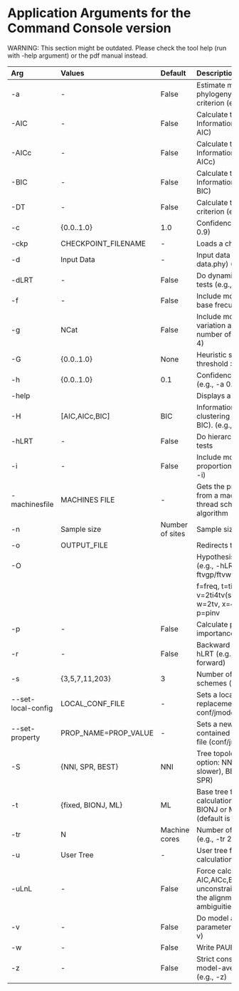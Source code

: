# Application Arguments for the Command Console version #

WARNING: This section might be outdated. Please check the tool help (run with -help argument) or the pdf manual instead.

| **Arg** | **Values** | **Default** | **Description** |
|:--------|:-----------|:------------|:----------------|
| -a | - | False | Estimate model-averaged phylogeny for each active criterion (e.g., -a) |
| -AIC | - | False | Calculate the Akaike Information Criterion (e.g., -AIC) |
| -AICc  | - | False | Calculate the corrected Akaike Information Criterion (e.g., -AICc) |
| -BIC | - | False | Calculate the Bayesian Information Criterion (e.g., -BIC) |
| -DT | - | False | Calculate the decision theory criterion (e.g., -DT) |
| -c | {0.0..1.0} | 1.0 | Confidence interval (e.g., -c 0.9) |
| -ckp | CHECKPOINT\_FILENAME | - | Loads a checkpointing file |
| -d | Input Data | - | Input data file (e.g., -d data.phy) (Required) |
| -dLRT | - | False | Do dynamical likelihood ratio tests (e.g., -dLRT)|
| -f | - | False | Include models with unequals base frecuencies (e.g., -f) |
| -g | NCat | False | Include models with rate variation among sites and number of categories (e.g., -g 4) |
| -G | {0.0..1.0} | None | Heuristic search. Requires a threshold > 0 (e.g., -G 0.1) |
| -h | {0.0..1.0} | 0.1 | Confidence level for the hLRTs (e.g., -a 0.002)|
| -help |  |  | Displays a help message |
| -H | [AIC,AICc,BIC] | BIC | Information criterion for clustering search (AIC, AICc, BIC). (e.g., -H AIC) |
| -hLRT | - | False | Do hierarchical likelihood ratio tests |
| -i | - | False | Include models with a proportion invariable sites (e.g., -i) |
| -machinesfile | MACHINES FILE | - | Gets the processors per host from a machines file. Just for thread scheduling parallel algorithm |
| -n | Sample size | Number of sites | Sample size (e.g., -n 235) |
| -o | OUTPUT\_FILE |  | Redirects the output to a file |
| -O |  |  | Hypothesis order for the hLRTs (e.g., -hLRT gpftv) (default is ftvgp/ftvwgp/ftvwxgp) |
|  |  |  | f=freq, t=titvi, v=2ti4tv(subst=3)/2ti(subst>3), w=2tv, x=4tv, g=gamma, p=pinv |
| -p | - | False |  Calculate parameter importances (e.g., -p)|
| -r | - | False | Backward selection for the hLRT (e.g., -r) (default is forward) |
| -s | {3,5,7,11,203} | 3 | Number of substitution schemes (e.g., -s 11) |
| --set-local-config | LOCAL\_CONF\_FILE | - | Sets a local configuration file in replacement of conf/jmodeltest.conf |
| --set-property | PROP\_NAME=PROP\_VALUE | - |Sets a new value for a property contained in the configuration file (conf/jmodeltest.conf) |
| -S | {NNI, SPR, BEST} | NNI | Tree topology search operation option: NNI (fast), SPR (a bit slower), BEST (best of NNI and SPR) |
| -t | {fixed, BIONJ, ML} | ML | Base tree for likelihood calculations (fixed (BIONJ-JC), BIONJ or ML) (e.g., -t BIONJ) (default is ML) |
| -tr | N | Machine cores | Number of threads to execute (e.g., -tr 2) |
| -u | User Tree | - | User tree for likelihood calculations  (e.g., -u data.tre)|
| -uLnL | - | False | Force calculation of delta AIC,AICc,BIC against unconstrained likelihood in case the alignment has gaps or ambiguities (e.g., -uLnL) |
| -v | - | False | Do model averaging and parameter importances (e.g., -v)|
| -w | - | False | Write PAUP block (e.g., -w) |
| -z | - | False | Strict consensus type for model-averaged phylogeny (e.g., -z) |